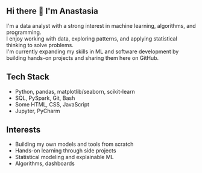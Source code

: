 ## Hi there 👋 I'm Anastasia

<!--
**siabeam/siabeam** is a ✨ _special_ ✨ repository because its `README.md` (this file) appears on your GitHub profile.

Here are some ideas to get you started:

- 🔭 I’m currently working on ...
- 🌱 I’m currently learning ...
- 👯 I’m looking to collaborate on ...
- 🤔 I’m looking for help with ...
- 💬 Ask me about ...
- 📫 How to reach me: ...
- 😄 Pronouns: ...
- ⚡ Fun fact: ...
-->

I'm a data analyst with a strong interest in machine learning, algorithms, and programming.  
I enjoy working with data, exploring patterns, and applying statistical thinking to solve problems.  
I'm currently expanding my skills in ML and software development by building hands-on projects and sharing them here on GitHub.

## Tech Stack
- Python, pandas, matplotlib/seaborn, scikit-learn  
- SQL, PySpark, Git, Bash  
- Some HTML, CSS, JavaScript  
- Jupyter, PyCharm

## Interests
- Building my own models and tools from scratch  
- Hands-on learning through side projects  
- Statistical modeling and explainable ML  
- Algorithms, dashboards

<!--
## 📫 Contact
- [LinkedIn](https://www.linkedin.com/in/anastasiia-potapova-8a725721b/)  
- Email: anastaciya.potapova@gmail.com
-->
